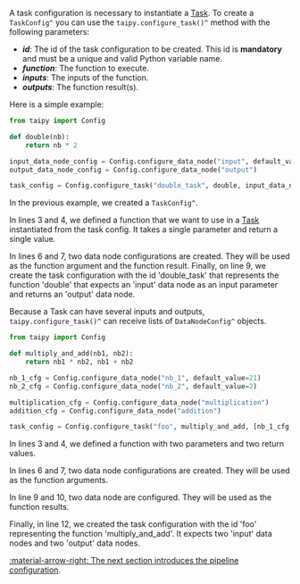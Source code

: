A task configuration is necessary to instantiate a [Task](../concepts/task.md). To create a
`TaskConfig^` you can use
the `taipy.configure_task()^` method with the following parameters:

- _**id**_: The id of the task configuration to be created. This id is **mandatory** and must be a unique and valid
  Python variable name.
- _**function**_: The function to execute.
- _**inputs**_: The inputs of the function.
- _**outputs**_: The function result(s).

Here is a simple example:

```python linenums="1"
from taipy import Config

def double(nb):
    return nb * 2

input_data_node_config = Config.configure_data_node("input", default_value=21)
output_data_node_config = Config.configure_data_node("output")

task_config = Config.configure_task("double_task", double, input_data_node_config, output_data_node_config)
```

In the previous example, we created a `TaskConfig^`.

In lines 3 and 4, we defined a function that we want to use in a [Task](../concepts/task.md) instantiated from the task
config. It takes a single parameter and return a single value.

In lines 6 and 7, two data node configurations are created. They will be used as the function argument and the function
result. Finally, on line 9, we create the task configuration with the id 'double_task' that represents the function
'double' that expects an 'input' data node as an input parameter and returns an 'output' data node.

Because a Task can have several inputs and outputs, `taipy.configure_task()^` can receive lists of `DataNodeConfig^`
objects.

```python linenums="1"
from taipy import Config

def multiply_and_add(nb1, nb2):
    return nb1 * nb2, nb1 + nb2

nb_1_cfg = Config.configure_data_node("nb_1", default_value=21)
nb_2_cfg = Config.configure_data_node("nb_2", default_value=2)

multiplication_cfg = Config.configure_data_node("multiplication")
addition_cfg = Config.configure_data_node("addition")

task_config = Config.configure_task("foo", multiply_and_add, [nb_1_cfg, nb_2_cfg], [multiplication_cfg, addition_cfg])
```

In lines 3 and 4, we defined a function with two parameters and two return values.

In lines 6 and 7, two data node configurations are created. They will be used as the function arguments.

In line 9 and 10, two data node are configured. They will be used as the function results.

Finally, in line 12, we created the task configuration with the id 'foo' representing the function
'multiply_and_add'. It expects two 'input' data nodes and two 'output' data nodes.

[:material-arrow-right: The next section introduces the pipeline configuration](pipeline-config.md).
